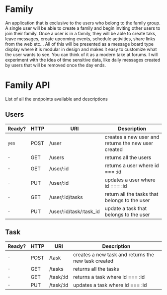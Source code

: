 # Family

An application that is exclusive to the users who belong to the family group. A single user will be able to create a family and begin inviting other users to join their family. Once a user is in a family, they will be able to create taks, leave messages, create upcoming events, schedule activities, share links from the web etc... All of this will be presented as a message board type display where it is modular in design and makes it easy to customize what the user wants to see. You can think of it as a modern take at forums. I will experiment with the idea of time sensitive data, like daily messages created by users that will be removed once the day ends.

# Family API

List of all the endpoints available and descriptions

## Users

| Ready? | HTTP | URI                     | Description                                         |
| ------ | ---- | ----------------------- | --------------------------------------------------- |
| `yes`  | POST | /user                   | creates a new user and returns the new user created |
| `-`    | GET  | /users                  | returns all the users                               |
| `-`    | GET  | /user/:id               | returns a user where id === :id                     |
| `-`    | PUT  | /user/:id               | updates a user where id === :id                     |
| `-`    | GET  | /user/:id/tasks         | return all the tasks that belongs to the user       |
| `-`    | PUT  | /user/:id/task/:task_id | update a task that belongs to the user              |

## Task

| Ready? | HTTP | URI       | Description                                         |
| ------ | ---- | --------- | --------------------------------------------------- |
| `-`    | POST | /task     | creates a new task and returns the new task created |
| `-`    | GET  | /tasks    | returns all the tasks                               |
| `-`    | GET  | /task/:id | returns a task where id === :id                     |
| `-`    | PUT  | /task/:id | updates a task where id === :id                     |
